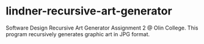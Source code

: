 # lindner-recursive-art-generator
 Software Design Recursive Art Generator Assignment 2 @ Olin College. This program recursively generates graphic art in JPG format.
